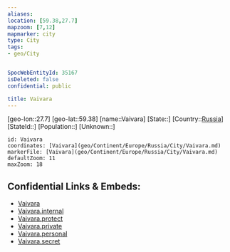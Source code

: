 ```yaml
---
aliases: 
location: [59.38,27.7]
mapzoom: [7,12] 
mapmarker: city 
type: City
tags:
- geo/City


SpocWebEntityId: 35167
isDeleted: false
confidential: public

title: Vaivara
---
```

[geo-lon::27.7]
[geo-lat::59.38]
[name::Vaivara]
[State::]
[Country::[Russia](geo/Continent/Europe/Russia.md)]
[StateId::]
[Population::]
[Unknown::]


```leaflet
id: Vaivara
coordinates: [Vaivara](geo/Continent/Europe/Russia/City/Vaivara.md)
markerFile: [Vaivara](geo/Continent/Europe/Russia/City/Vaivara.md)
defaultZoom: 11 
maxZoom: 18
```


## Confidential Links & Embeds: 
- [Vaivara](../../../../../../_public/geo/Continent/Europe/Russia/City/Vaivara.md) 
- [Vaivara.internal](../../../../../../_internal/geo/Continent/Europe/Russia/City/Vaivara.internal.md) 
- [Vaivara.protect](../../../../../../_protect/geo/Continent/Europe/Russia/City/Vaivara.protect.md) 
- [Vaivara.private](../../../../../../_private/geo/Continent/Europe/Russia/City/Vaivara.private.md) 
- [Vaivara.personal](../../../../../../_personal/geo/Continent/Europe/Russia/City/Vaivara.personal.md) 
- [Vaivara.secret](../../../../../../_secret/geo/Continent/Europe/Russia/City/Vaivara.secret.md) 

